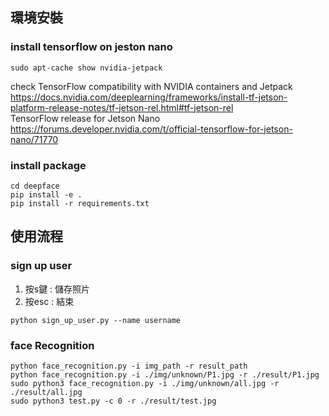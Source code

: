 ## 環境安裝

### install tensorflow on jeston nano
```
sudo apt-cache show nvidia-jetpack
```
check TensorFlow compatibility with NVIDIA containers and Jetpack
https://docs.nvidia.com/deeplearning/frameworks/install-tf-jetson-platform-release-notes/tf-jetson-rel.html#tf-jetson-rel  
TensorFlow release for Jetson Nano
https://forums.developer.nvidia.com/t/official-tensorflow-for-jetson-nano/71770

### install package
```
cd deepface
pip install -e .
pip install -r requirements.txt
```

## 使用流程

### sign up user
1. 按s鍵 : 儲存照片
2. 按esc : 結束
```
python sign_up_user.py --name username 
```


### face Recognition 
```
python face_recognition.py -i img_path -r result_path
python face_recognition.py -i ./img/unknown/P1.jpg -r ./result/P1.jpg
sudo python3 face_recognition.py -i ./img/unknown/all.jpg -r ./result/all.jpg
sudo python3 test.py -c 0 -r ./result/test.jpg
 ```

